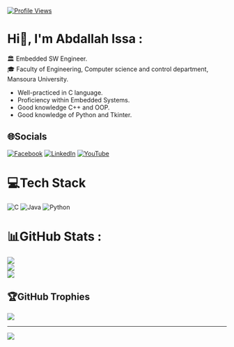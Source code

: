 [![Profile Views](https://komarev.com/ghpvc/?username=abdallahissa&label=Profile%20views&color=0e75b6)](#)

# Hi💫, I'm Abdallah Issa :

🏛 Embedded SW Engineer. <br b/>
🎓 Faculty of Engineering, Computer science and control department, Mansoura University. <br b/>


* Well-practiced in C language. <br b/>
* Proficiency within Embedded Systems. <br b/>
* Good knowledge C++ and OOP. <br b/>
* Good knowledge of Python and Tkinter. <br b/>


## 🌐Socials
[![Facebook](https://img.shields.io/badge/Facebook-%231877F2.svg?logo=Facebook&logoColor=white)](https://www.facebook.com/profile.php?id=100009226783983) [![LinkedIn](https://img.shields.io/badge/LinkedIn-%230077B5.svg?logo=linkedin&logoColor=white)](https://www.linkedin.com/in/abdallaissa/) [![YouTube](https://img.shields.io/badge/YouTube-%23FF0000.svg?logo=YouTube&logoColor=white)](https://www.youtube.com/channel/UCls3Ujf9rt4KhLMPpbb6tUQ)

# 💻Tech Stack
![C](https://img.shields.io/badge/c-%2300599C.svg?style=for-the-badge&logo=c&logoColor=white) ![Java](https://img.shields.io/badge/java-%23ED8B00.svg?style=for-the-badge&logo=java&logoColor=white) ![Python](https://img.shields.io/badge/python-3670A0?style=for-the-badge&logo=python&logoColor=ffdd54) 
# 📊GitHub Stats :
![](https://github-readme-stats.vercel.app/api?username=abdallahissa&theme=radical&hide_border=false&include_all_commits=false&count_private=false)<br/>
![](https://github-readme-streak-stats.herokuapp.com/?user=abdallahissa&theme=radical&hide_border=false)<br/>
![](https://github-readme-stats.vercel.app/api/top-langs/?username=abdallahissa&theme=radical&hide_border=false&include_all_commits=false&count_private=false&layout=compact)

## 🏆GitHub Trophies
![](https://github-profile-trophy.vercel.app/?username=abdallahissa&theme=radical&no-frame=false&no-bg=false&margin-w=4)

---
[![](https://visitcount.itsvg.in/api?id=abdallahissa&icon=0&color=0)](https://visitcount.itsvg.in)
